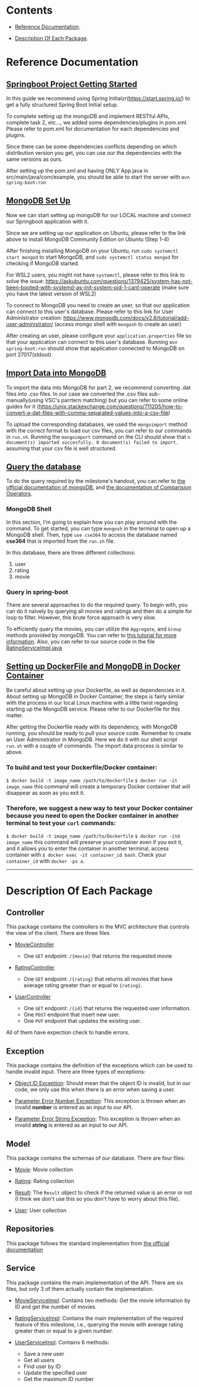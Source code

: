 # Contents

* [Reference Documentation](#reference-documentation).

* [Description Of Each Package](#description-of-each-package).

# Reference Documentation

## [Springboot Project Getting Started](https://spring.io/guides/gs/spring-boot/)

In this guide we recommend using Spring Initialzr(https://start.spring.io/) to get a fully structured Spring Boot Initial setup.

To complete setting up the mongoDB and implement RESTful APIs, complete task 2, etc..., we added some dependencies/plugins in pom.xml. Please refer to pom.xml for documentation for each dependencies and plugins. 

Since there can be some dependencies conflicts depending on which distribution version you get, you can use our the dependencies with the same versions as ours. 

After setting up the pom.xml and having ONLY App.java in src/main/java/com/example, you should be able to start the server with `mvn spring-boot:run`

## [MongoDB Set Up](https://www.mongodb.com/docs/manual/tutorial/install-mongodb-on-ubuntu/)

Now we can start setting up mongoDB for our LOCAL machine and connect our Springboot application with it.

Since we are setting up our application on Ubuntu, please refer to the link above to install MongoDB Community Edition on Ubuntu (Step 1-4)

After finishing installing MongoDB on your Ubuntu, run `sudo systemctl start mongod` to start MongoDB, and `sudo systemctl status mongod` for checking if MongoDB started. 

For WSL2 users, you might not have `systemctl`, please refer to this link to solve the issue: https://askubuntu.com/questions/1379425/system-has-not-been-booted-with-systemd-as-init-system-pid-1-cant-operate (make sure you have the latest version of WSL2)

To connect to MongoDB you need to create an user, so that our application can connect to this user's database. Please refer to this link for User Administrator creation: https://www.mongodb.com/docs/v2.6/tutorial/add-user-administrator/ (access mongo shell with `mongosh` to create an user)

After creating an user, please configure your `application.properties` file so that your application can connect to this user's database. Running `mvn spring-boot:run` should show that application connected to MongoDB on port 27017(stdout)

## [Import Data into MongoDB](https://hevodata.com/learn/mongoimport/)

To import the data into MongoDB for part 2, we recommend converting .dat files into .csv files. In our case we converted the .csv files sub-manually(using VSC's parrtern matching) but you can refer to some online guides for it (https://unix.stackexchange.com/questions/711205/how-to-convert-a-dat-files-with-comma-separated-values-into-a-csv-file)

To upload the corresponding databases, we used the `mongoimport` method with the correct format to load our csv files, you can refer to our commands in `run.sh`. Running the `mongoimport` command on the CLI should show that `n document(s) imported succesfully. 0 document(s) failed to import.` assuming that your csv file is well structured.

## [Query the database](https://www.mongodb.com/docs/manual/tutorial/query-documents/)

To do the query required by the milestone's handout, you can refer to [the official documentation of mongoDB](https://www.mongodb.com/docs/manual/tutorial/query-documents/), and [the documentation of Comparision Operators](https://www.mongodb.com/docs/manual/reference/operator/query-comparison/).

### MongoDB Shell
In this section, I'm going to explain how you can play arround with the command. To get started, you can type `mongosh` in the terminal to open up a MongoDB shell. Then, type `use cse364` to access the database named **cse364** that is imported from the `run.sh` file. 

In this database, there are three different collections:
1. user
1. rating
1. movie

### Query in spring-boot
There are several approaches to do the required query. To begin with, you can do it naively by querying all movies and ratings and then do a simple for loop to filter. However, this brute force approach is very slow.

To efficiently query the movies, you can utilize the `Aggregate`, and `Group` methods provided by mongoDB. You can refer to [this tutorial for more information](https://www.baeldung.com/spring-data-mongodb-projections-aggregations). Also, you can refer to our source code in the file [RatingServiceImpl.java](./src/main/java/com/example/service/RatingServiceImpl.java)

## [Setting up DockerFile and MongoDB in Docker Container](https://www.youtube.com/watch?v=eGz9DS-aIeY&ab_channel=NetworkChuck)

Be careful about setting up your Dockerfile, as well as dependencies in it. 
About setting up MongoDB in Docker Container, the steps is fairly similar with the process in our local Linux machine with a little twist regarding starting up the MongoDB service. Please refer to our Dockerfile for this matter. 

After getting the Dockerfile ready with its dependency, with MongoDB running, you should be ready to pull your source code. Remember to create an User Administratior in MongoDB. Here we do it with our shell script `run.sh` with a couple of commands. The import data process is similar to above. 

### To build and test your Dockerfile/Docker container: 
`$ docker build -t image_name /path/to/Dockerfile`
`$ docker run -it image_name` this command will create a temporary Docker container that will disappear as soon as you exit it.
### Therefore, we suggest a new way to test your Docker container because you need to open the Docker container in another terminal to test your `curl` commands:
`$ docker build -t image_name /path/to/Dockerfile`
`$ docker run -itd image_name` this command will preserve your container even if you exit it, and it allows you to enter the container in another terminal, access container with `$ docker exec -it container_id bash`. Check your `container_id` with `docker -ps a`.

---
# Description Of Each Package

## Controller

This package contains the controllers in the MVC architecture that controls the view of the client. There are three files

* [MovieController](./src/main/java/com/example/controller/MovieController.java)
    * One `GET` endpoint: `/{movie}` that returns the requested movie

* [RatingController](./src/main/java/com/example/controller/RatingController.java)
    * One `GET` endpoint: `/{rating}` that returns all movies that have average rating greater than or equal to `{rating}`.

* [UserController](./src/main/java/com/example/controller/UserController.java)
    * One `GET` endpoint: `/{id}` that returns the requested user information.
    * One `POST` endpoint that insert new user.
    * One `PUT` endpoint that updates the existing user.

All of them have expection check to handle errors.

## Exception

This package contains the definition of the exceptions which can be used to handle invalid input. There are three types of exceptions:

* [Object ID Exception](./src/main/java/com/example/exception/ObjectIdException.java): Should mean that the object ID is invalid, but in our code, we only use this when there is an error when saving a user.

* [Parameter Error Number Exception](./src/main/java/com/example/exception/ParameterErrorNumberException.java): This exception is thrown when an invalid **number** is entered as an input to our API.

* [Parameter Error String Exception](./src/main/java/com/example/exception/ParameterErrorStringException.java): This exception is thrown when an invalid **string** is entered as an input to our API.

## Model

This package contains the schemas of our database. There are four files:

* [Movie](./src/main/java/com/example/model/Movie.java): Movie collection

* [Rating](./src/main/java/com/example/model/Rating.java): Rating collection

* [Result](./src/main/java/com/example/model/Result.java): The `Result` object to check if the returned value is an error or not (I think we don't use this so you don't have to worry about this file).

* [User](./src/main/java/com/example/model/User.java): User collection

## Repositories

This package follows the standard implementation from [the official documentation](https://spring.io/guides/gs/accessing-data-mongodb/)

## Service

This package contains the main implementation of the API. There are six files, but only 3 of them actually contain the implementation.

* [MovieServiceImpl](./src/main/java/com/example/service/MovieServiceImpl.java): Contains two methods: Get the movie information by ID and get the number of movies.

* [RatingServiceImpl](./src/main/java/com/example/service/RatingServiceImpl.java): Contains the main implementation of the required feature of this milestone, i.e., querying the movie with average rating greater than or equal to a given number. 

* [UserServiceImpl](./src/main/java/com/example/service/UserServiceImpl.java): Contains 6 methods:
    * Save a new user
    * Get all users
    * Find user by ID
    * Update the specified user
    * Get the maximum ID number